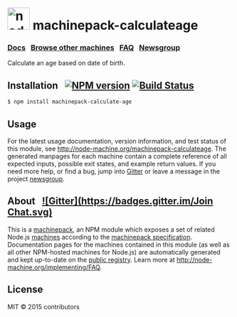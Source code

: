 
<h1>
  <a href="http://node-machine.org" title="Node-Machine public registry"><img alt="node-machine logo" title="Node-Machine Project" src="http://node-machine.org/images/machine-anthropomorph-for-white-bg.png" width="50" /></a>
  machinepack-calculateage
</h1>

### [Docs](http://node-machine.org/machinepack-calculateage) &nbsp; [Browse other machines](http://node-machine.org/machinepacks) &nbsp;  [FAQ](http://node-machine.org/implementing/FAQ)  &nbsp;  [Newsgroup](https://groups.google.com/forum/?hl=en#!forum/node-machine)

Calculate an age based on date of birth.


## Installation &nbsp; [![NPM version](https://badge.fury.io/js/machinepack-calculateage.svg)](http://badge.fury.io/js/machinepack-calculateage) [![Build Status](https://travis-ci.org/mikermcneil/machinepack-calculateage.png?branch=master)](https://travis-ci.org/mikermcneil/machinepack-calculateage)

```sh
$ npm install machinepack-calculate-age
```

## Usage

For the latest usage documentation, version information, and test status of this module, see <a href="http://node-machine.org/machinepack-calculateage" title="Calculate an age based on date of birth. (for node.js)">http://node-machine.org/machinepack-calculateage</a>.  The generated manpages for each machine contain a complete reference of all expected inputs, possible exit states, and example return values.  If you need more help, or find a bug, jump into [Gitter](https://gitter.im/node-machine/general) or leave a message in the project [newsgroup](https://groups.google.com/forum/?hl=en#!forum/node-machine).

## About  &nbsp; [![Gitter](https://badges.gitter.im/Join Chat.svg)](https://gitter.im/node-machine/general?utm_source=badge&utm_medium=badge&utm_campaign=pr-badge&utm_content=badge)

This is a [machinepack](http://node-machine.org/machinepacks), an NPM module which exposes a set of related Node.js [machines](http://node-machine.org/spec/machine) according to the [machinepack specification](http://node-machine.org/spec/machinepack).
Documentation pages for the machines contained in this module (as well as all other NPM-hosted machines for Node.js) are automatically generated and kept up-to-date on the <a href="http://node-machine.org" title="Public machine registry for Node.js">public registry</a>.
Learn more at <a href="http://node-machine.org/implementing/FAQ" title="Machine Project FAQ (for implementors)">http://node-machine.org/implementing/FAQ</a>.

## License

MIT &copy; 2015 contributors
